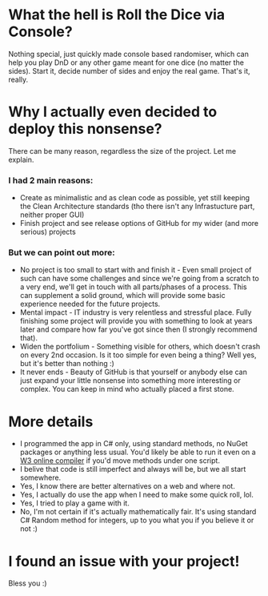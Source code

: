# What the hell is Roll the Dice via Console?
Nothing special, just quickly made console based randomiser, which can help you play DnD or any other game meant for one dice (no matter the sides).
Start it, decide number of sides and enjoy the real game. That's it, really.

# Why I actually even decided to deploy this nonsense?
There can be many reason, regardless the size of the project. Let me explain.
### I had 2 main reasons:
   - Create as minimalistic and as clean code as possible, yet still keeping the Clean Architecture standards (tho there isn't any Infrastucture part, neither proper GUI)
   - Finish project and see release options of GitHub for my wider (and more serious) projects
### But we can point out more:
   - No project is too small to start with and finish it - Even small project of such can have some challenges and since we're going from a scratch to a very end, we'll get in touch with all parts/phases of a process. This can supplement a solid ground, which will provide some basic experience needed for the future projects.
   - Mental impact - IT industry is very relentless and stressful place. Fully finishing some project will provide you with something to look at years later and compare how far you've got since then (I strongly recommend that).
   - Widen the portfolium - Something visible for others, which doesn't crash on every 2nd occasion. Is it too simple for even being a thing? Well yes, but it's better than nothing :)
   - It never ends - Beauty of GitHub is that yourself or anybody else can just expand your little nonsense into something more interesting or complex. You can keep in mind who actually placed a first stone.

# More details
- I programmed the app in C# only, using standard methods, no NuGet packages or anything less usual. You'd likely be able to run it even on a [W3 online compiler](https://www.w3schools.com/cs/trycs.php?filename=demo_compiler) if you'd move methods under one script. 
- I belive that code is still imperfect and always will be, but we all start somewhere.
- Yes, I know there are better alternatives on a web and where not.
- Yes, I actually do use the app when I need to make some quick roll, lol.
- Yes, I tried to play a game with it.
- No, I'm not certain if it's actually mathematically fair. It's using standard C# Random method for integers, up to you what you if you believe it or not :)

# I found an issue with your project!
Bless you :)
